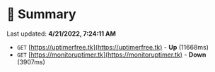 # 📖 Summary
Last updated: **4/21/2022, 7:24:11 AM**

- `GET` [https://uptimerfree.tk](https://uptimerfree.tk) - **Up** (11668ms)
- `GET` [https://monitoruptimer.tk](https://monitoruptimer.tk) - **Down** (3907ms)
